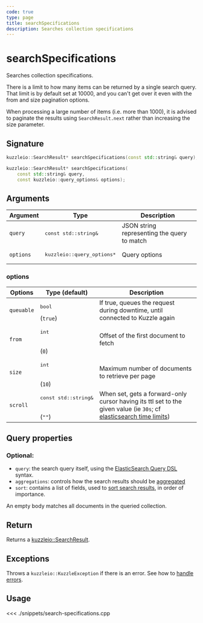 ```yaml
---
code: true
type: page
title: searchSpecifications
description: Searches collection specifications
---
```


# searchSpecifications

Searches collection specifications.

There is a limit to how many items can be returned by a single search query.
That limit is by default set at 10000, and you can't get over it even with the from and size pagination options.

<div class="alert alert-info">
  When processing a large number of items (i.e. more than 1000), it is advised to paginate the results using <code>SearchResult.next</code> rather than increasing the size parameter.
</div>

## Signature

```cpp
kuzzleio::SearchResult* searchSpecifications(const std::string& query);

kuzzleio::SearchResult* searchSpecifications(
    const std::string& query,
    const kuzzleio::query_options& options);
```

## Arguments

| Argument  | Type                                 | Description                                 |
| --------- | ------------------------------------ | ------------------------------------------- |
| `query`   | <pre>const std::string&</pre>        | JSON string representing the query to match |
| `options` | <pre>kuzzleio::query_options\*</pre> | Query options                               |

### options

| Options    | Type (default)                           | Description                                                                                                                                                                                                       |
| ---------- | ---------------------------------------- | ----------------------------------------------------------------------------------------------------------------------------------------------------------------------------------------------------------------- |
| `queuable` | <pre>bool</pre> (`true`)                 | If true, queues the request during downtime, until connected to Kuzzle again                                                                                                                                      |
| `from`     | <pre>int</pre><br/>(`0`)                 | Offset of the first document to fetch                                                                                                                                                                             |
| `size`     | <pre>int</pre><br/>(`10`)                | Maximum number of documents to retrieve per page                                                                                                                                                                  |
| `scroll`   | <pre>const std::string&</pre><br/>(`""`) | When set, gets a forward-only cursor having its ttl set to the given value (ie `30s`; cf [elasticsearch time limits](https://www.elastic.co/guide/en/elasticsearch/reference/5.6/common-options.html#time-units)) |

## Query properties

### Optional:

- `query`: the search query itself, using the [ElasticSearch Query DSL](https://www.elastic.co/guide/en/elasticsearch/reference/5.6/query-dsl.html) syntax.
- `aggregations`: controls how the search results should be [aggregated](https://www.elastic.co/guide/en/elasticsearch/reference/5.6/search-aggregations.html)
- `sort`: contains a list of fields, used to [sort search results](https://www.elastic.co/guide/en/elasticsearch/reference/5.6/search-request-sort.html), in order of importance.

An empty body matches all documents in the queried collection.

## Return

Returns a [kuzzleio::SearchResult](/sdk/cpp/1/search-result).

## Exceptions

Throws a `kuzzleio::KuzzleException` if there is an error. See how to [handle errors](/sdk/cpp/1/error-handling).

## Usage

<<< ./snippets/search-specifications.cpp
